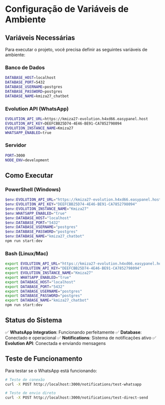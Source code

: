 # Configuração de Variáveis de Ambiente

## Variáveis Necessárias

Para executar o projeto, você precisa definir as seguintes variáveis de ambiente:

### Banco de Dados
```bash
DATABASE_HOST=localhost
DATABASE_PORT=5432
DATABASE_USERNAME=postgres
DATABASE_PASSWORD=postgres
DATABASE_NAME=kmiza27_chatbot
```

### Evolution API (WhatsApp)
```bash
EVOLUTION_API_URL=https://kmiza27-evolution.h4xd66.easypanel.host
EVOLUTION_API_KEY=DEEFCBB25D74-4E46-BE91-CA7852798094
EVOLUTION_INSTANCE_NAME=Kmiza27
WHATSAPP_ENABLED=true
```

### Servidor
```bash
PORT=3000
NODE_ENV=development
```

## Como Executar

### PowerShell (Windows)
```powershell
$env:EVOLUTION_API_URL="https://kmiza27-evolution.h4xd66.easypanel.host"
$env:EVOLUTION_API_KEY="DEEFCBB25D74-4E46-BE91-CA7852798094"
$env:EVOLUTION_INSTANCE_NAME="Kmiza27"
$env:WHATSAPP_ENABLED="true"
$env:DATABASE_HOST="localhost"
$env:DATABASE_PORT="5432"
$env:DATABASE_USERNAME="postgres"
$env:DATABASE_PASSWORD="postgres"
$env:DATABASE_NAME="kmiza27_chatbot"
npm run start:dev
```

### Bash (Linux/Mac)
```bash
export EVOLUTION_API_URL="https://kmiza27-evolution.h4xd66.easypanel.host"
export EVOLUTION_API_KEY="DEEFCBB25D74-4E46-BE91-CA7852798094"
export EVOLUTION_INSTANCE_NAME="Kmiza27"
export WHATSAPP_ENABLED="true"
export DATABASE_HOST="localhost"
export DATABASE_PORT="5432"
export DATABASE_USERNAME="postgres"
export DATABASE_PASSWORD="postgres"
export DATABASE_NAME="kmiza27_chatbot"
npm run start:dev
```

## Status do Sistema

✅ **WhatsApp Integration**: Funcionando perfeitamente
✅ **Database**: Conectado e operacional
✅ **Notifications**: Sistema de notificações ativo
✅ **Evolution API**: Conectada e enviando mensagens

## Teste de Funcionamento

Para testar se o WhatsApp está funcionando:

```bash
# Teste de conexão
curl -X POST http://localhost:3000/notifications/test-whatsapp

# Teste de envio direto
curl -X POST http://localhost:3000/notifications/test-direct-send
``` 